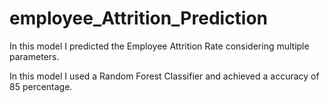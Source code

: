 # employee_Attrition_Prediction
In this model I predicted the Employee Attrition Rate considering multiple parameters.

In this model I used a Random Forest Classifier and achieved a accuracy of 85 percentage.
